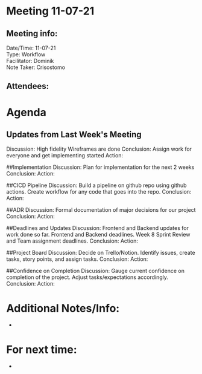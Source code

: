 # Meeting 11-07-21
## Meeting info:
Date/Time: 11-07-21\
Type: Workflow\
Facilitator: Dominik\
Note Taker: Crisostomo

Attendees:
-

# Agenda
## Updates from Last Week's Meeting
Discussion: High fidelity Wireframes are done
Conclusion: Assign work for everyone and get implementing started
Action: 

##Implementation 
Discussion: Plan for implementation for the next 2 weeks
Conclusion:
Action:

##CICD Pipeline
Discussion: Build a pipeline on github repo using github actions. Create workflow for any code that goes into the repo.
Conclusion:
Action:

##ADR
Discussion: Formal documentation of major decisions for our project
Conclusion:
Action:

##Deadlines and Updates
Discussion: Frontend and Backend updates for work done so far. Frontend and Backend deadlines. Week 8 Sprint Review and Team assignment deadlines.
Conclusion:
Action:

##Project Board
Discussion: Decide on Trello/Notion. Identify issues, create tasks, story points, and assign tasks. 
Conclusion:
Action:

##Confidence on Completion
Discussion: Gauge current confidence on completion of the project. Adjust tasks/expectations accordingly.
Conclusion:
Action:


# Additional Notes/Info:
-

# For next time:
- 
